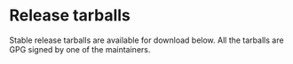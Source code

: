 # Release tarballs

Stable release tarballs are available for download below. All the tarballs are GPG signed by one of the maintainers.

